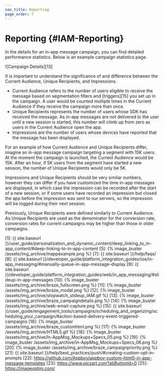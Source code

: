 ```yaml
---
nav_title: Reporting
page_order: 7
---
```

# Reporting {#IAM-Reporting}

In the details for an in-app message campaign, you can find detailed performance statistics. Below is an example campaign statistics page.

![Campaign Details][13]

It is important to understand the significance of and difference between the Current Audience, Unique Recipients, and Impressions.

- Current Audience refers to the number of users eligible to receive the message based on segmentation filters and [triggers][15] you set up in the campaign. A user would be counted multiple times in the Current Audience if they receive the campaign more than once.
- Unique Recipients represents the number of users whose SDK has received the message. As in-app messages are not delivered to the user until a new session is started, this number will climb up from zero as users in the Current Audience open the app.
- Impressions are the number of users whose devices have reported that the message has been displayed.

For an example of how Current Audience and Unique Recipients differ, imagine an in-app message campaign targeting a segment with 15K users. At the moment the campaign is launched, the Current Audience would be 15K. After an hour, if 5K users from the segment have started a new session, the number of Unique Recipients would only be 5K.

Impressions and Unique Recipients should be very similar numbers, however they can differ if you have customized the time in-app messages are displayed, in which case the impression can be recorded after the start of a new session, or if some users have recorded an impression but closed the app before the impression was sent to our servers, so the impression will be logged during their next session.

Previously, Unique Recipients were defined similarly to Current Audience. As Unique Recipients are used as the denominator for the conversion rate, conversion rates for current campaigns may be higher than those in older campaigns.

[1]: {{ site.baseurl }}/user_guide/personalization_and_dynamic_content/deep_linking_to_in-app_content/#deep-linking-to-in-app-content
[5]: {% image_buster /assets/img_archive/inappexample.png %}
[7]: {{ site.baseurl }}/help/faqs/
[8]: {{ site.baseurl }}/developer_guide/platform_integration_guides/ios/in-app_messaging/#manually-queue-in-app-message-display
[9]: {{ site.baseurl }}/developer_guide/platform_integration_guides/web/in_app_messaging/#slideup-in-app-messages
[10]: {% image_buster /assets/img_archive/braze_fullscreen.png %}
[11]: {% image_buster /assets/img_archive/braze_modal.png %}
[12]: {% image_buster /assets/img_archive/stopwatch_slideup_IAM.gif %}
[13]: {% image_buster /assets/img_archive/braze_campaigndetails.png %}
[14]: {% image_buster /assets/img_archive/web-email-capture.png %}
[15]: {{ site.baseurl }}/user_guide/engagement_tools/campaigns/scheduling_and_organizing/scheduling_your_campaign/#action-based-delivery-event-triggered-campaigns
[16]: {% image_buster /assets/img_archive/braze_customhtml.png %}
[17]: {% image_buster /assets/img_archive/HTML5.gif %}
[18]: {% image_buster /assets/img_archive/In-AppMsg_Mockups+Specs_05.png %}
[19]: {% image_buster /assets/img_archive/In-AppMsg_Mockups+Specs_06.png %}
[20]: {% image_buster /assets/img_archive/braze_campaignpriority.png %}
[21]: {{ site.baseurl }}/help/best_practices/push/#creating-custom-opt-in-prompts
[22]: https://github.com/Appboy/appboy-custom-html5-in-app-message-templates
[23]: https://www.picsart.com?abButtonId=0
[25]: https://imageoptim.com/
